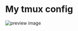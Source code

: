 # My tmux config

![preview image](https://raw.githubusercontent.com/R4nf7/dotfiles/master/tmux/preview.png)

